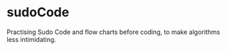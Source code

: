 # sudoCode
Practising Sudo Code and flow charts before coding, to make algorithms less intimidating.

